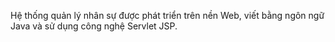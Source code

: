Hệ thống quản lý nhân sự được phát triển trên nền Web, viết bằng ngôn ngữ Java và sử dụng công nghệ Servlet JSP.
